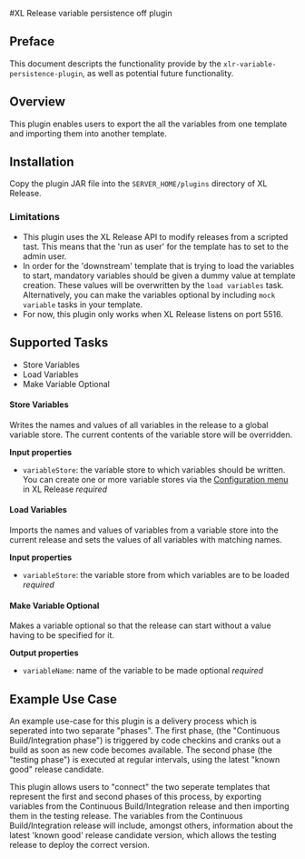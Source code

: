 #XL Release variable persistence off plugin

## Preface
This document descripts the functionality provide by the `xlr-variable-persistence-plugin`, as well as potential future functionality.

## Overview
This plugin enables users to export the all the variables from one template and importing them into another template.

## Installation

Copy the plugin JAR file into the `SERVER_HOME/plugins` directory of XL Release.

### Limitations

* This plugin uses the XL Release API to modify releases from a scripted tast. This means that the 'run as user' for the template has to set to the admin user.
* In order for the 'downstream' template that is trying to load the variables to start, mandatory variables should be given a dummy value at template creation. These values will be overwritten by the `load variables` task. Alternatively, you can make the variables optional by including `mock variable` tasks in your template.
* For now, this plugin only works when XL Release listens on port 5516.

## Supported Tasks

* Store Variables
* Load Variables
* Make Variable Optional

#### Store Variables

Writes the names and values of all variables in the release to a global variable store. The current contents of the variable store will be overridden.

**Input properties**

* `variableStore`: the variable store to which variables should be written. You can create one or more variable stores via the [Configuration menu](https://docs.xebialabs.com/xl-release/how-to/create-custom-configuration-types-in-xl-release.html#configuration-page) in XL Release _required_

#### Load Variables

Imports the names and values of variables from a variable store into the current release and sets the values of all variables with matching names.

**Input properties**

* `variableStore`: the variable store from which variables are to be loaded _required_

#### Make Variable Optional

Makes a variable optional so that the release can start without a value having to be specified for it.

**Output properties**

* `variableName`: name of the variable to be made optional _required_

## Example Use Case

An example use-case for this plugin is a delivery process which is seperated into two separate "phases". The first phase, (the "Continuous Build/Integration phase") is triggered by code checkins and cranks out a build as soon as new code becomes available. The second phase (the "testing phase") is executed at regular intervals, using the latest "known good" release candidate.

This plugin allows users to "connect" the two seperate templates that represent the first and second phases of this process, by exporting variables from the Continuous Build/Integration release and then importing them in the testing release. The variables from the Continuous Build/Integration release will include, amongst others, information about the latest 'known good' release candidate version, which allows the testing release to deploy the correct version.